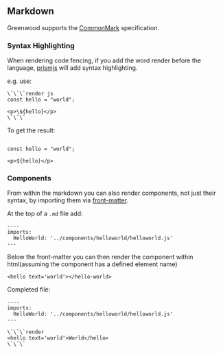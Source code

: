 ## Markdown

Greenwood supports the [CommonMark](https://commonmark.org/help/) specification.


### Syntax Highlighting

When rendering code fencing, if you add the word render before the language, [prismjs](https://prismjs.com/) will add syntax highlighting.

e.g. use:

```
\`\`\`render js
const hello = "world";

<p>\${hello}</p>
\`\`\`
```

To get the result:


```render js

const hello = "world";

<p>${hello}</p>

```

### Components

From within the markdown you can also render components, not just their syntax, by importing them via [front-matter](/docs/front-matter).

At the top of a `.md` file add:

```render md
----
imports:
  HelloWorld: '../components/helloworld/helloworld.js'
---
```


Below the front-matter you can then render the component within html(assuming the component has a defined element name)

```render
<hello text='world'></hello-world>
```

Completed file:


```render md
----
imports:
  HelloWorld: '../components/helloworld/helloworld.js'
---

\`\`\`render
<hello text='world'>World</hello>
\`\`\`
```